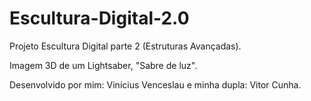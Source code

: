 # Escultura-Digital-2.0
Projeto Escultura Digital parte 2 (Estruturas Avançadas).

Imagem 3D de um Lightsaber, "Sabre de luz". 

Desenvolvido por mim: Vinícius Venceslau e minha dupla: Vitor Cunha.
